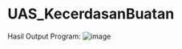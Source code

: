 # UAS_KecerdasanBuatan
Hasil Output Program:
![image](https://github.com/Dhamargle/UAS_KecerdasanBuatan/assets/119828495/33374d8c-0258-45d9-921e-4292e77ac5f3)
